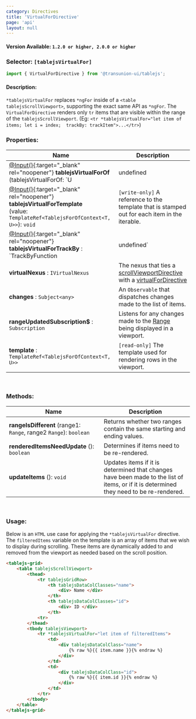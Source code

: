 ```yaml
---
category: Directives
title: 'VirtualForDirective'
page: 'api'
layout: null
---
```


#### Version Available: `1.2.0 or higher, 2.0.0 or higher`

### Selector: `[tablejsVirtualFor]`
```typescript
import { VirtualForDirective } from '@transunion-ui/tablejs';
```

#### Description:

`*tablejsVirtualFor` replaces `*ngFor` inside of a `<table tablejsScrollViewport>`, supporting the exact same API as `*ngFor`. The `VirtualForDirective` renders only `tr` items that are visible within the range of the `tablejsScrollViewport`. (Eg: `<tr *tablejsVirtualFor="let item of items; let i = index;  trackBy: trackItem">...</tr>`)

### Properties: 

| Name          | Description   |
| ------------- | ------------- |
| [@Input()](https://angular.io/api/core/Input){:target="_blank" rel="noopener"} **tablejsVirtualForOf** <br/> (tablejsVirtualForOf: `U|undefined|null`): `void` | `[write-only]` The value of the iterable expression, which can be used as a [template input variable](https://angular.io/guide/structural-directives#shorthand). |
| [@Input()](https://angular.io/api/core/Input){:target="_blank" rel="noopener"} **tablejsVirtualForTemplate** <br/> (value: `TemplateRef<TablejsForOfContext<T, U>>`): `void` | `[write-only]` A reference to the template that is stamped out for each item in the iterable. |
| [@Input()](https://angular.io/api/core/Input){:target="_blank" rel="noopener"} **tablejsVirtualForTrackBy** : <br/> `TrackByFunction<T> | undefined` | `[read-only]` Specifies a custom [TrackByFunction](https://angular.io/api/core/TrackByFunction) to compute the identity of items in an iterable. |
| **virtualNexus** : `IVirtualNexus` | The nexus that ties a [scrollViewportDirective](./#/scroll-viewport-directive) with a [virtualForDirective](./#/virtual-for-directive) |
| **changes** : `Subject<any>` | An `Observable` that dispatches changes made to the list of items. |
| **rangeUpdatedSubscription$** : `Subscription` | Listens for any changes made to the [Range](./#/range) being displayed in a viewport. |
| **template** : `TemplateRef<TablejsForOfContext<T, U>>` | `[read-only]` The template used for rendering rows in the viewport. |

<br/>

### Methods:

| Name          | Description   |
| ------------- | ------------- |
| **rangeIsDifferent** (range1: `Range`, range2 `Range`): `boolean` | Returns whether two ranges contain the same starting and ending values. |
| **renderedItemsNeedUpdate** (): `boolean` | Determines if items need to be re-rendered. |
| **updateItems** (): `void` | Updates items if it is determined that changes have been made to the list of items, or if it is determined they need to be re-rendered. |

<br/>

### Usage:

Below is an `HTML` use case for applying the `*tablejsVirtualFor` directive. The `filteredItems` variable on the template is an array of items that we wish to display during scrolling. These items are dynamically added to and removed from the viewport as needed based on the scroll position.

```html
<tablejs-grid>
    <table tablejsScrollViewport>
        <thead>
            <tr tablejsGridRow>
                <th tablejsDataColClasses="name">
                    <div> Name </div>
                </th>
                <th tablejsDataColClasses="id">
                    <div> ID </div>
                </th>
            <tr>
        </thead>
        <tbody tablejsViewport>
            <tr *tablejsVirtualFor="let item of filteredItems">
                <td>
                    <div tablejsDataColClass="name"> 
                        {% raw %}{{ item.name }}{% endraw %}    
                    </div>
                </td>
                <td>
                    <div tablejsDataColClass="id"> 
                        {% raw %}{{ item.id }}{% endraw %}
                    </div>
                </td>
            </tr>
        </tbody>
    </table>
</tablejs-grid>    
```

